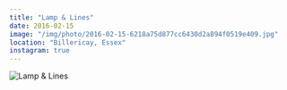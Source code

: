 ```yaml
---
title: "Lamp & Lines"
date: 2016-02-15
image: "/img/photo/2016-02-15-6218a75d877cc6430d2a894f0519e409.jpg"
location: "Billericay, Essex"
instagram: true
---
```


![Lamp & Lines](/img/photo/2016-02-15-6218a75d877cc6430d2a894f0519e409.jpg)
